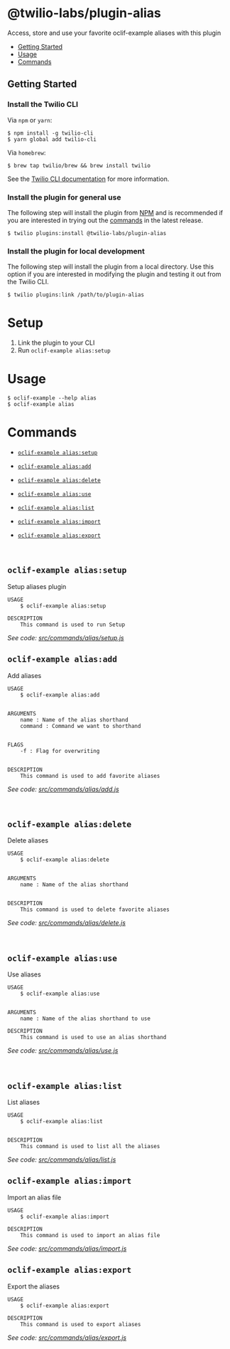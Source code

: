 # @twilio-labs/plugin-alias

Access, store and use your favorite oclif-example aliases with this plugin

<!-- toc -->

- [Getting Started](#getting-started)
- [Usage](#usage)
- [Commands](#commands)

<!-- tocstop -->

## Getting Started

### Install the Twilio CLI

Via `npm` or `yarn`:

```sh-session
$ npm install -g twilio-cli
$ yarn global add twilio-cli
```

Via `homebrew`:

```sh-session
$ brew tap twilio/brew && brew install twilio
```

See the [Twilio CLI documentation](https://www.twilio.com/docs/twilio-cli/quickstart) for more information.

### Install the plugin for general use

The following step will install the plugin from [NPM](https://www.npmjs.com/package/@twilio-labs/plugin-alias) and is recommended if you are interested in trying out the [commands](#commands) in the latest release.

```sh-session
$ twilio plugins:install @twilio-labs/plugin-alias
```

### Install the plugin for local development

The following step will install the plugin from a local directory. Use this option if you are interested in modifying the plugin and testing it out from the Twilio CLI.

```sh-session
$ twilio plugins:link /path/to/plugin-alias
```

# Setup

1. Link the plugin to your CLI 
2. Run `oclif-example alias:setup`

# Usage

```sh-session
$ oclif-example --help alias
$ oclif-example alias
```

# Commands

<!-- commands -->

- [`oclif-example alias:setup`](#oclif-example-aliasSetup)

- [`oclif-example alias:add`](#oclif-example-aliasAdd)

- [`oclif-example alias:delete`](#oclif-example-aliasDelete)

- [`oclif-example alias:use`](#oclif-example-aliasUse)

- [`oclif-example alias:list`](#oclif-example-aliasList)

- [`oclif-example alias:import`](#oclif-example-aliasImport)

- [`oclif-example alias:export`](#oclif-example-aliasExport)

  <br>
<!-- Setup Command -->

## `oclif-example alias:setup`

Setup aliases plugin

```
USAGE
	$ oclif-example alias:setup

DESCRIPTION
	This command is used to run Setup
```

_See code: [src/commands/alias/setup.js](https://github.com/Kavya-24/plugin-alias/tree/main/src/commands/alias/setup.js)_
<br>

<!-- Add Command -->

## `oclif-example alias:add`

Add aliases

```
USAGE
	$ oclif-example alias:add


ARGUMENTS
	name : Name of the alias shorthand
	command : Command we want to shorthand


FLAGS
	-f : Flag for overwriting


DESCRIPTION
	This command is used to add favorite aliases
```

_See code: [src/commands/alias/add.js](https://github.com/Kavya-24/plugin-alias/tree/main/src/commands/alias/add.js)_

  <br>

<!-- Delete Command -->

## `oclif-example alias:delete`

Delete aliases

```
USAGE
	$ oclif-example alias:delete


ARGUMENTS
	name : Name of the alias shorthand


DESCRIPTION
	This command is used to delete favorite aliases
```

_See code: [src/commands/alias/delete.js](https://gitshub.com/Kavya-24/plugin-alias/tree/main/src/commands/alias/delete.js)_

  <br>
  
<!-- Use Command -->
## `oclif-example alias:use`
Use aliases

```
USAGE
	$ oclif-example alias:use


ARGUMENTS
	name : Name of the alias shorthand to use

DESCRIPTION
	This command is used to use an alias shorthand
```

_See code: [src/commands/alias/use.js](https://github.com/Kavya-24/plugin-alias/tree/main/src/commands/alias/use.js)_

<br>

<!-- List Command -->

## `oclif-example alias:list`

List aliases

```
USAGE
	$ oclif-example alias:list


DESCRIPTION
	This command is used to list all the aliases
```

_See code: [src/commands/alias/list.js](https://github.com/Kavya-24/plugin-alias/tree/main/src/commands/alias/list.js)_

<!-- Import Command -->

## `oclif-example alias:import`

Import an alias file

```
USAGE
	$ oclif-example alias:import

DESCRIPTION
	This command is used to import an alias file
```

_See code: [src/commands/alias/import.js](https://github.com/Kavya-24/plugin-alias/tree/main/src/commands/alias/import.js)_
<br>

<!-- Export Command -->

## `oclif-example alias:export`

Export the aliases

```
USAGE
	$ oclif-example alias:export

DESCRIPTION
	This command is used to export aliases
```

_See code: [src/commands/alias/export.js](https://github.com/Kavya-24/plugin-alias/tree/main/src/commands/alias/export.js)_
<br>

<!-- commandsstop -->
